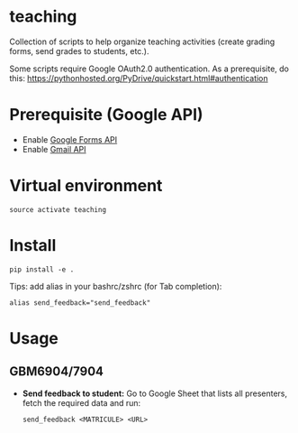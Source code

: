 # teaching

Collection of scripts to help organize teaching activities (create grading forms, send grades to students, etc.).

Some scripts require Google OAuth2.0 authentication. As a prerequisite, do this:
https://pythonhosted.org/PyDrive/quickstart.html#authentication
 
# Prerequisite (Google API)

- Enable [Google Forms API](https://console.developers.google.com/apis/api/forms.googleapis.com/overview?project=1036953068115)
- Enable [Gmail API](https://console.developers.google.com/apis/api/gmail.googleapis.com/overview?project=1036953068115)

# Virtual environment

~~~
source activate teaching
~~~

# Install

~~~
pip install -e .
~~~

Tips: add alias in your bashrc/zshrc (for Tab completion):
~~~
alias send_feedback="send_feedback"
~~~

# Usage

## GBM6904/7904

- **Send feedback to student:** Go to Google Sheet that lists all presenters, fetch the required data and run:  
  ~~~
  send_feedback <MATRICULE> <URL>
  ~~~
  
